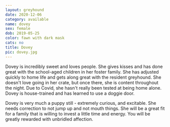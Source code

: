 ```yaml
---
layout: greyhound
date: 2020-12-06
category: available
name: dovey
sex: female
dob: 2019-05-25
color: fawn with dark mask
cats: no
title: Dovey
pic: dovey.jpg
---
```

Dovey is incredibly sweet and loves people. She gives kisses and has done great with the school-aged children in her foster family. She has adjusted quickly to home life and gets along great with the resident greyhound. She doesn't love going in her crate, but once there, she is content throughout the night. Due to Covid, she hasn't really been tested at being home alone. Dovey is house-trained and has learned to use a doggie door. 

Dovey is very much a puppy still - extremely curious, and excitable. She needs correction to not jump up and not mouth things. She will be a great fit for a family that is willing to invest a little time and energy. You will be greatly rewarded with unbridled affection. 
